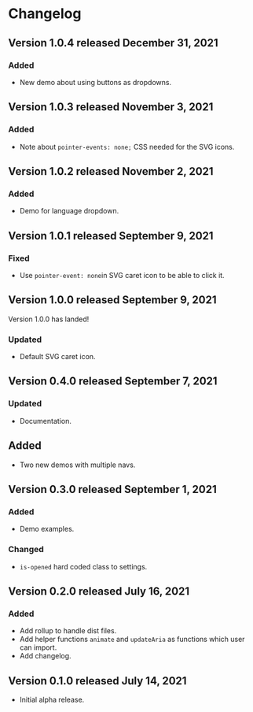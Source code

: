 # Changelog
## Version 1.0.4 released December 31, 2021
### Added
- New demo about using buttons as dropdowns.
## Version 1.0.3 released November 3, 2021
### Added
- Note about `pointer-events: none;` CSS needed for the SVG icons.
## Version 1.0.2 released November 2, 2021
### Added
- Demo for language dropdown.

## Version 1.0.1 released September 9, 2021
### Fixed
- Use `pointer-event: none`in SVG caret icon to be able to click it.
## Version 1.0.0 released September 9, 2021
Version 1.0.0 has landed!
### Updated
- Default SVG caret icon.
## Version 0.4.0 released September 7, 2021
### Updated
- Documentation.

## Added
- Two new demos with multiple navs.

## Version 0.3.0 released September 1, 2021
### Added
- Demo examples.

### Changed
- `is-opened` hard coded class to settings.

## Version 0.2.0 released July 16, 2021

### Added
- Add rollup to handle dist files.
- Add helper functions `animate` and `updateAria` as functions which user can import. 
- Add changelog.

## Version 0.1.0 released July 14, 2021

- Initial alpha release.
